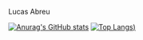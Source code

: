 Lucas Abreu

[![Anurag's GitHub stats](https://github-readme-stats.vercel.app/api?username=lucaspabreu&theme=github_dark)](https://github.com/anuraghazra/github-readme-stats)
[![Top Langs](https://github-readme-stats.vercel.app/api/top-langs/?username=lucaspabreu&theme=github_dark))](https://github.com/anuraghazra/github-readme-stats)
